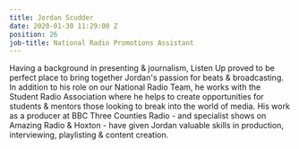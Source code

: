 ```yaml
---
title: Jordan Scudder
date: 2020-01-30 11:29:00 Z
position: 26
job-title: National Radio Promotions Assistant
---
```


Having a background in presenting & journalism, Listen Up proved to be perfect place to bring together Jordan's passion for beats & broadcasting. In addition to his role on our National Radio Team, he works with the Student Radio Association where he helps to create opportunities for students & mentors those looking to break into the world of media. His work as a producer at BBC Three Counties Radio - and specialist shows on Amazing Radio & Hoxton - have given Jordan valuable skills in production, interviewing, playlisting & content creation.